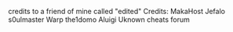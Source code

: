 credits to a friend of mine called 
"edited" 
Credits:
MakaHost
Jefalo
s0ulmaster
Warp
the1domo
Aluigi 
Uknown cheats forum